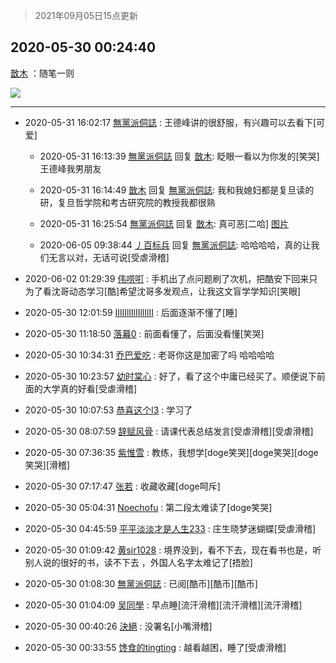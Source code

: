 > 2021年09月05日15点更新
<link rel="stylesheet" href="https://cdn.jsdelivr.net/gh/taotie6/sampleJSON@main/css/photo_show.css">


 ## 2020-05-30 00:24:40 

 [㪚木](https://www.coolapk.com/feed/19182724?shareKey=Y2RkNTJhZjRkZmQxNjEzMTc1NWE~) ：随笔一则 

<div class="album">
<img class="img-item" src="http://image.coolapk.com/feed/2020/0530/00/1081091_0906350a_9479_4331@1440x5746.jpeg" />
</div>

 ------- 

- 2020-05-31 16:02:17 [無黨派侗誌](uid=963651) : 王德峰讲的很舒服，有兴趣可以去看下[可爱] 

    - 2020-05-31 16:13:39 [無黨派侗誌](uid=963651) 回复 [㪚木](uid=1081091): 眨眼一看以为你发的[笑哭]     王德峰我男朋友 

    - 2020-05-31 16:14:49 [㪚木](uid=1081091) 回复 [無黨派侗誌](uid=963651): 我和我媳妇都是复旦读的研，复旦哲学院和考古研究院的教授我都很熟 

    - 2020-05-31 16:25:54 [無黨派侗誌](uid=963651) 回复 [㪚木](uid=1081091): 真可恶[二哈] [图片](http://image.coolapk.com/feed/2020/0531/16/963651_68ae2937_3553_2109@1428x265.jpeg)

    - 2020-06-05 09:38:44 [丿百标兵](uid=751851) 回复 [無黨派侗誌](uid=963651): 哈哈哈哈，真的让我们无言以对，无话可说[受虐滑稽] 

- 2020-06-02 01:29:39 [伟唠咑](uid=488448) : 手机出了点问题刷了次机，把酷安下回来只为了看沈哥动态学习[酷]希望沈哥多发观点，让我这文盲学学知识[笑眼] 

- 2020-05-30 12:01:59 [IIlIIllIlIIllIlII](uid=1286315) : 后面逐渐不懂了[睡] 

- 2020-05-30 11:18:50 [落幕0](uid=1382501) : 前面看懂了，后面没看懂[笑哭] 

- 2020-05-30 10:34:31 [乔巴爱吃](uid=927862) : 老哥你这是加密了吗 哈哈哈哈 

- 2020-05-30 10:23:57 [幼时棠心](uid=1017379) : 好了，看了这个中庸已经买了。顺便说下前面的大学真的好看[受虐滑稽] 

- 2020-05-30 10:07:53 [恭喜这个l3](uid=994412) : 学习了 

- 2020-05-30 08:07:59 [辞赋风骨](uid=875865) : 请课代表总结发言[受虐滑稽][受虐滑稽] 

- 2020-05-30 07:36:35 [紫惟雪](uid=917232) : 教练，我想学[doge笑哭][doge笑哭][doge笑哭][滑稽] 

- 2020-05-30 07:17:47 [张若](uid=996034) : 收藏收藏[doge呵斥] 

- 2020-05-30 05:04:31 [Noechofu](uid=1936170) : 第二段太难读了[doge笑哭] 

- 2020-05-30 04:45:59 [平平淡淡才是人生233](uid=2212124) : 庄生晓梦迷蝴蝶[受虐滑稽] 

- 2020-05-30 01:09:42 [黄sir1028](uid=905870) : 境界没到，看不下去，现在看书也是，听别人说的很好的书，读不下去 ，外国人名字太难记了[捂脸] 

- 2020-05-30 01:08:30 [無黨派侗誌](uid=963651) : 已阅[酷币][酷币][酷币] 

- 2020-05-30 01:04:09 [吴同學](uid=1320218) : 早点睡[流汗滑稽][流汗滑稽][流汗滑稽] 

- 2020-05-30 00:40:26 [決絕](uid=2288436) : 没署名[小嘴滑稽] 

- 2020-05-30 00:33:55 [馋食的tingting](uid=1031786) : 越看越困，睡了[受虐滑稽] 

